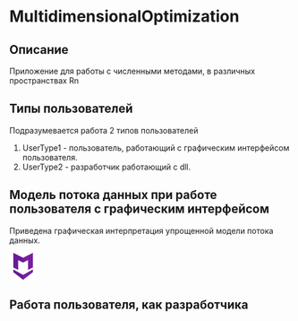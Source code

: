 # MultidimensionalOptimization
## Описание
Приложение для работы с численными методами, в различных пространствах Rn
## Типы пользователей
Подразумевается работа 2 типов пользователей
1. UserType1 - пользователь, работающий с графическим интерфейсом пользователя.
2. UserType2 - разработчик работающий с dll.
## Модель потока данных при работе пользователя с графическим интерфейсом
Приведена графическая интерпретация упрощенной модели потока данных.

![alt text](https://github.com/adam-p/markdown-here/raw/master/src/common/images/icon48.png "DataFlow")

## Работа пользователя, как разработчика
